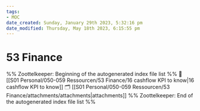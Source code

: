 ```yaml
---
tags: 
- MOC
date_created: Sunday, January 29th 2023, 5:32:16 pm
date_modified: Thursday, May 18th 2023, 6:15:55 pm
---
```

# 53 Finance



%% Zoottelkeeper: Beginning of the autogenerated index file list  %%
📄 [[S01 Personal/050-059 Ressourcen/53 Finance/16 cashflow KPI to know|16 cashflow KPI to know]]
🗂️ [[S01 Personal/050-059 Ressourcen/53 Finance/attachments/attachments|attachments]]
%% Zoottelkeeper: End of the autogenerated index file list  %%

